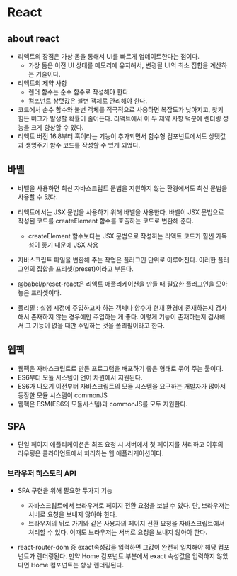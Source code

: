 # React



## about react

- 리액트의 장점은 가상 돔을 통해서 UI를 빠르게 업데이트한다는 점이다.
  - 가상 돔은 이전 UI 상태를 메모리에 유지해서, 변경될 UI의 최소 집합을 계산하는 기술이다.
- 리액트의 제약 사항
  - 렌더 함수는 순수 함수로 작성해야 한다.
  - 컴포넌트 상탯값은 불변 객체로 관리해야 한다.
-  코드에서 순수 함수와 불변 객체를 적극적으로 사용하면 복잡도가 낮아지고, 찾기 힘든 버그가 발생할 확률이 줄어든다. 리액트에서 이 두 제약 사항 덕분에 렌더링 성능을 크게 향상할 수 있다.
-  리액트 버전 16.8부터 훅이라는 기능이 추가되면서 함수형 컴포넌트에서도 상탯값과 생명주기 함수 코드를 작성할 수 있게 되었다.



## 바벨

- 바벨을 사용하면 최신 자바스크립트 문법을 지원하지 않는 환경에서도 최신 문법을 사용할 수 있다.
- 리액트에서는 JSX 문법을 사용하기 위해 바벨을 사용한다. 바벨이 JSX 문법으로 작성된 코드를 createElement 함수를 호출하는 코드로 변환해 준다.
  - createElement 함수보다는 JSX 문법으로 작성하는 리액트 코드가 훨씬 가독성이 좋기 때문에 JSX 사용
- 자바스크립트 파일을 변환해 주는 작업은 플러그인 단위로 이루어진다. 이러한 플러그인의 집합을 프리셋(preset)이라고 부른다.
- @babel/preset-react은 리액트 애플리케이션을 만들 때 필요한 플러그인을 모아 놓은 프리셋이다.

- 폴리필 : 실행 시점에 주입하고자 하는 객체나 함수가 현재 환경에 존재하는지 검사해서 존재하지 않는 경우에만 주입하는 게 좋다. 이렇게 기능이 존재하는지 검사해서 그 기능이 없을 때만 주입하는 것을 폴리필이라고 한다.



## 웹펙

- 웹팩은 자바스크립트로 만든 프로그램을 배포하기 좋은 형태로 묶어 주는 툴이다.
- ES6부터 모듈 시스템이 언어 차원에서 지원된다.
- ES6가 나오기 이전부터 자바스크립트의 모듈 시스템을 요구하는 개발자가 많아서 등장한 모듈 시스템이 commonJS
- 웹펙은 ESM(ES6의 모듈시스템)과 commonJS를 모두 지원한다.



## SPA

- 단일 페이지 애플리케이션은 최초 요청 시 서버에서 첫 페이지를 처리하고 이후의 라우팅은 클라이언트에서 처리하는 웹 애플리케이션이다.

### 브라우저 히스토리 API

- SPA 구현을 위해 필요한 두가지 기능
  - 자바스크립트에서 브라우저로 페이지 전환 요청을 보낼 수 있다. 단, 브라우저는 서버로 요청을 보내지 않아야 한다.
  - 브라우저의 뒤로 가기와 같은 사용자의 페이지 전환 요청을 자바스크립트에서 처리할 수 있다. 이때도 브라우저는 서버로 요청을 보내지 않아야 한다.

- react-router-dom 중 exact속성값을 입력하면 그값이 완전히 일치해야 해당 컴포넌트가 렌더링된다. 만약 Home 컴포넌트 부분에서 exact 속성값을 입력하지 않았다면 Home 컴포넌트는 항상 렌더링된다.